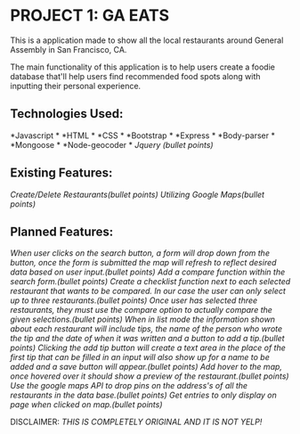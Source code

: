 # PROJECT 1: GA EATS

This is a application made to show all the local restaurants around General Assembly in San Francisco, CA.

The main functionality of this application is to help users create a foodie database that'll help users find recommended food spots along with inputting their personal experience.

## Technologies Used:
*Javascript *
*HTML *
*CSS *
*Bootstrap *
*Express *
*Body-parser *
*Mongoose *
*Node-geocoder *
*Jquery (bullet points)*

## Existing Features:
*Create/Delete Restaurants(bullet points)*
*Utilizing Google Maps(bullet points)*

## Planned Features:
*When user clicks on the search button, a form will drop down from the button, once the form is submitted the map will refresh to reflect desired data based on user input.(bullet points)*
*Add a compare function within the search form.(bullet points)*
*Create a checklist function next to each selected restaurant that wants to be compared. In our case the user can only select up to three restaurants.(bullet points)*
*Once user has selected three restaurants, they must use the compare option to actually compare the given selections.(bullet points)*
*When in list mode the information shown about each restaurant will include tips, the name of the person who wrote the tip and the date of when it was written and a button to add a tip.(bullet points)*
*Clicking the add tip button will create a text area in the place of the first tip that can be filled in an input will also show up for a name to be added and a save button will appear.(bullet points)*
*Add hover to the map, once hovered over it should show a preview of the restaurant.(bullet points)*
*Use the  google maps API to drop pins on the address's of all the restaurants in the data base.(bullet points)*
*Get entries to only display on page when clicked on map.(bullet points)*


DISCLAIMER:
*THIS IS COMPLETELY ORIGINAL AND IT IS NOT YELP!*
